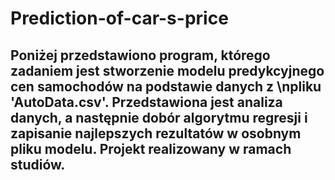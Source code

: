 # Prediction-of-car-s-price

## Poniżej przedstawiono program, którego zadaniem jest stworzenie modelu predykcyjnego cen samochodów na podstawie danych z \npliku 'AutoData.csv'. Przedstawiona jest analiza danych, a następnie dobór algorytmu regresji i zapisanie najlepszych rezultatów w osobnym pliku modelu. Projekt realizowany w ramach studiów. 
